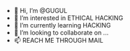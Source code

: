 - 👋 Hi, I’m @GUGUL
- 👀 I’m interested in ETHICAL HACKING
- 🌱 I’m currently learning HACKING
- 💞️ I’m looking to collaborate on ...
- 📫 REACH ME THROUGH MAIL

<!---
kp-404/kp-404 is a ✨ special ✨ repository because its `README.md` (this file) appears on your GitHub profile.
You can click the Preview link to take a look at your changes.
--->
